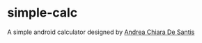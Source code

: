 # simple-calc
A simple android calculator designed by [Andrea Chiara De Santis](https://www.behance.net/andydesa)
